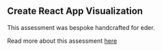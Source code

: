 ## Create React App Visualization

This assessment was bespoke handcrafted for eder.

Read more about this assessment [here](https://react.eogresources.com)
